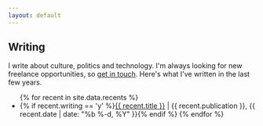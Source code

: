 ```yaml
---
layout: default
---
```

<h2>Writing</h2>
I write about culture, politics and technology. I'm always looking for new freelance opportunities, so <a href="mailto:dansinker@gmail.com">get in touch</a>. Here's what I've written in the last few years.
<ul>
{% for recent in site.data.recents %}
<li>{% if recent.writing == 'y' %}<a href="{{ recent.link }}">{{ recent.title }}</a> | {{ recent.publication }},  {{ recent.date | date: "%b %-d, %Y" }}{% endif %}
{% endfor %}